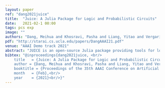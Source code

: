 ```yaml
---
layout: paper
ref: "dang2021juice"
title:  "Juice: A Julia Package for Logic and Probabilistic Circuits"
date:   2021-02-1 00:00
tags: pcs exp
image: ""
authors: "Dang, Meihua and Khosravi, Pasha and Liang, Yitao and Vergari, Antonio and Van den Broeck, Guy"
pdf: "http://starai.cs.ucla.edu/papers/DangAAAI21.pdf"
venue: "AAAI Demo track 2021"
abstract: "JUICE is an open-source Julia package providing tools for logic and probabilistic reasoning and learning based on logic circuits (LCs) and probabilistic circuits (PCs). It provides arange of efficient algorithms for probabilistic inference queries, such as computing marginal probabilities (MAR), as well as many more advanced queries. Certain structural circuit proper-ties are needed to achieve this tractability, which JUICE helps validate. Additionally, it supports several parameter and struc-ture learning algorithms proposed in the recent literature. By leveraging parallelism (on both CPU and GPU), JUICE provides a fast implementation of circuit-based algorithms, which makes it suitable for tackling large-scale datasets and models."
bibtex: "@inproceedings{dang2021juice, <br/>
    title   = {Juice: A Julia Package for Logic and Probabilistic Circuits}, <br/>
    author = {Dang, Meihua and Khosravi, Pasha and Liang, Yitao and Vergari, Antonio and Van den Broeck, Guy}, <br/>
    booktitle = {Proceedings of the 35th AAAI Conference on Artificial Intelligence (Demo Track)}, <br/>
    month   = {Feb},<br/>
    year    = {2021}<br/>}"
---
```

